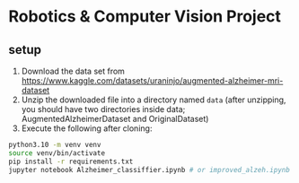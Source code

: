 # Robotics & Computer Vision Project

## setup

1. Download the data set from <https://www.kaggle.com/datasets/uraninjo/augmented-alzheimer-mri-dataset>
1. Unzip the downloaded file into a directory named `data` (after unzipping, you should have two directories inside data; AugmentedAlzheimerDataset and OriginalDataset)
1. Execute the following after cloning:

```sh
python3.10 -m venv venv
source venv/bin/activate
pip install -r requirements.txt
jupyter notebook Alzheimer_classiffier.ipynb # or improved_alzeh.ipynb
```
